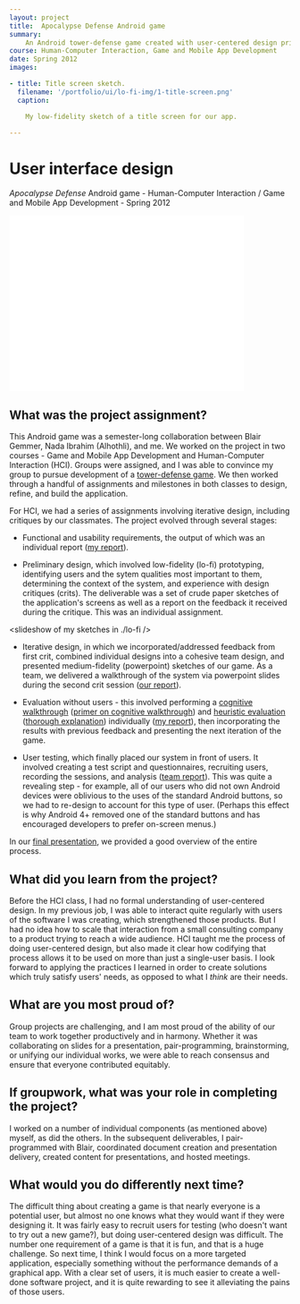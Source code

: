 ```yaml
---
layout: project
title:  Apocalypse Defense Android game
summary:
    An Android tower-defense game created with user-centered design principles.
course: Human-Computer Interaction, Game and Mobile App Development
date: Spring 2012
images:

- title: Title screen sketch.
  filename: '/portfolio/ui/lo-fi-img/1-title-screen.png'
  caption:

    My low-fidelity sketch of a title screen for our app.

---
```

# User interface design

*Apocalypse Defense* Android game - Human-Computer Interaction / Game and Mobile App Development - Spring 2012

<iframe width="420" height="315" src="//www.youtube-nocookie.com/embed/PXcc6wgqglA?rel=0" frameborder="0" allowfullscreen></iframe>


## What was the project assignment? 
This Android game was a semester-long collaboration between Blair Gemmer, Nada Ibrahim (Alhothli), and me. We worked on the project in two courses - Game and Mobile App Development and Human-Computer Interaction (HCI). Groups were assigned, and I was able to convince my group to pursue development of a [tower-defense game](http://en.wikipedia.org/wiki/Tower_defense). We then worked through a handful of assignments and milestones in both classes to design, refine, and build the application.

For HCI, we had a series of assignments involving iterative design, including critiques by our classmates. The project evolved through several stages:

* Functional and usability requirements, the output of which was an individual report ([my report](./ind-report-functional-usability-reqs.pdf)).

* Preliminary design, which involved low-fidelity (lo-fi) prototyping, identifying users and the sytem qualities most important to them, determining the context of the system, and experience with design critiques (crits). The deliverable was a set of crude paper sketches of the application's screens as well as a report on the feedback it received during the critique. This was an individual assignment.

<slideshow of my sketches in ./lo-fi />

* Iterative design, in which we incorporated/addressed feedback from first crit, combined individual designs into a cohesive team design, and presented medium-fidelity (powerpoint) sketches of our game. As a team, we delivered a walkthrough of the system via powerpoint slides during the second crit session ([our report](./report-functional-feedback-walkthrough.pdf)).

* Evaluation without users - this involved performing a [cognitive walkthrough](http://en.wikipedia.org/wiki/Cognitive_walkthrough) ([primer on cognitive walkthrough](http://www.sigchi.org/chi95/proceedings/tutors/jr_bdy.htm)) and [heuristic evaluation](http://en.wikipedia.org/wiki/Heuristic_evaluation) ([thorough explanation](http://www.nngroup.com/articles/how-to-conduct-a-heuristic-evaluation/)) individually ([my report](ind-report-feedback-cognitive-heuristic.pdf)), then incorporating the results with previous feedback and presenting the next iteration of the game.

* User testing, which finally placed our system in front of users. It involved creating a test script and questionnaires, recruiting users, recording the sessions, and analysis ([team report](./report-after-user-testing.pdf)). This was quite a revealing step - for example, all of our users who did not own Android devices were oblivious to the uses of the standard Android buttons, so we had to re-design to account for this type of user. (Perhaps this effect is why Android 4+ removed one of the standard buttons and has encouraged developers to prefer on-screen menus.)

In our [final presentation](http://prezi.com/1eciedneh_8k/?utm_campaign=share&utm_medium=copy&rc=ex0share), we provided a good overview of the entire process.


## What did you learn from the project?
Before the HCI class, I had no formal understanding of user-centered design. In my previous job, I was able to interact quite regularly with users of the software I was creating, which strengthened those products. But I had no idea how to scale that interaction from a small consulting company to a product trying to reach a wide audience. HCI taught me the process of doing user-centered design, but also made it clear how codifying that process allows it to be used on more than just a single-user basis. I look forward to applying the practices I learned in order to create solutions which truly satisfy users' needs, as opposed to what I *think* are their needs.


## What are you most proud of?
Group projects are challenging, and I am most proud of the ability of our team to work together productively and in harmony. Whether it was collaborating on slides for a presentation, pair-programming, brainstorming, or unifying our individual works, we were able to reach consensus and ensure that everyone contributed equitably.


## If groupwork, what was your role in completing the project?
I worked on a number of individual components (as mentioned above) myself, as did the others. In the subsequent deliverables, I pair-programmed with Blair, coordinated document creation and presentation delivery, created content for presentations, and hosted meetings.


## What would you do differently next time?
The difficult thing about creating a game is that nearly everyone is a potential user, but almost no one knows what they would want if they were designing it. It was fairly easy to recruit users for testing (who doesn't want to try out a new game?), but doing user-centered design was difficult. The number one requirement of a game is that it is fun, and that is a huge challenge. So next time, I think I would focus on a more targeted application, especially something without the performance demands of a graphical app. With a clear set of users, it is much easier to create a well-done software project, and it is quite rewarding to see it alleviating the pains of those users.
